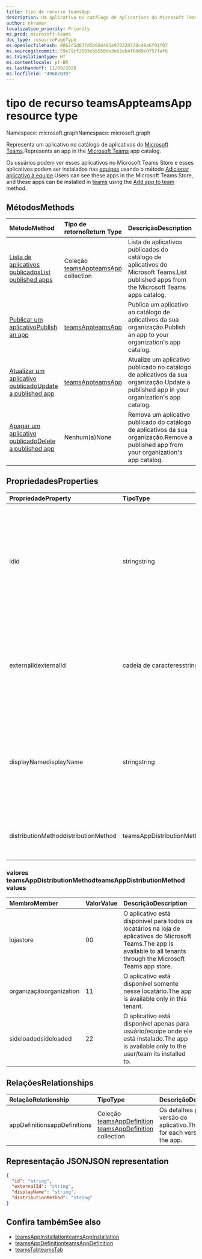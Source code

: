 ```yaml
---
title: tipo de recurso teamsApp
description: Um aplicativo no catálogo de aplicativos do Microsoft Teams.
author: nkramer
localization_priority: Priority
ms.prod: microsoft-teams
doc_type: resourcePageType
ms.openlocfilehash: 88b2c5d87fd5b084495e970320770c49a6f91f07
ms.sourcegitcommit: 59e79cf2693cbb550da3e61eb4f68d9e0f57faf6
ms.translationtype: HT
ms.contentlocale: pt-BR
ms.lasthandoff: 12/09/2020
ms.locfileid: "49607039"
---
```

# <a name="teamsapp-resource-type"></a><span data-ttu-id="c0e0f-103">tipo de recurso teamsApp</span><span class="sxs-lookup"><span data-stu-id="c0e0f-103">teamsApp resource type</span></span>

<span data-ttu-id="c0e0f-104">Namespace: microsoft.graph</span><span class="sxs-lookup"><span data-stu-id="c0e0f-104">Namespace: microsoft.graph</span></span>

<span data-ttu-id="c0e0f-105">Representa um aplicativo no catálogo de aplicativos do [Microsoft Teams](teams-api-overview.md).</span><span class="sxs-lookup"><span data-stu-id="c0e0f-105">Represents an app in the [Microsoft Teams](teams-api-overview.md) app catalog.</span></span>

<span data-ttu-id="c0e0f-106">Os usuários podem ver esses aplicativos no Microsoft Teams Store e esses aplicativos podem ser instalados nas [equipes](team.md) usando o método [Adicionar aplicativo à equipe](../api/team-post-installedapps.md).</span><span class="sxs-lookup"><span data-stu-id="c0e0f-106">Users can see these apps in the Microsoft Teams Store, and these apps can be installed in [teams](team.md) using the [Add app to team](../api/team-post-installedapps.md) method.</span></span>

## <a name="methods"></a><span data-ttu-id="c0e0f-107">Métodos</span><span class="sxs-lookup"><span data-stu-id="c0e0f-107">Methods</span></span>

| <span data-ttu-id="c0e0f-108">Método</span><span class="sxs-lookup"><span data-stu-id="c0e0f-108">Method</span></span>       | <span data-ttu-id="c0e0f-109">Tipo de retorno</span><span class="sxs-lookup"><span data-stu-id="c0e0f-109">Return Type</span></span>  |<span data-ttu-id="c0e0f-110">Descrição</span><span class="sxs-lookup"><span data-stu-id="c0e0f-110">Description</span></span>|
|:---------------|:--------|:----------|
|[<span data-ttu-id="c0e0f-111">Lista de aplicativos publicados</span><span class="sxs-lookup"><span data-stu-id="c0e0f-111">List published apps</span></span>](../api/appcatalogs-list-teamsapps.md) | <span data-ttu-id="c0e0f-112">Coleção [teamsApp](teamsapp.md)</span><span class="sxs-lookup"><span data-stu-id="c0e0f-112">[teamsApp](teamsapp.md) collection</span></span> | <span data-ttu-id="c0e0f-113">Lista de aplicativos publicados do catálogo de aplicativos do Microsoft Teams.</span><span class="sxs-lookup"><span data-stu-id="c0e0f-113">List published apps from the Microsoft Teams apps catalog.</span></span>|
|[<span data-ttu-id="c0e0f-114">Publicar um aplicativo</span><span class="sxs-lookup"><span data-stu-id="c0e0f-114">Publish an app</span></span>](../api/teamsapp-publish.md) | [<span data-ttu-id="c0e0f-115">teamsApp</span><span class="sxs-lookup"><span data-stu-id="c0e0f-115">teamsApp</span></span>](teamsapp.md) | <span data-ttu-id="c0e0f-116">Publica um aplicativo ao catálogo de aplicativos da sua organização.</span><span class="sxs-lookup"><span data-stu-id="c0e0f-116">Publish an app to your organization's app catalog.</span></span>|
|[<span data-ttu-id="c0e0f-117">Atualizar um aplicativo publicado</span><span class="sxs-lookup"><span data-stu-id="c0e0f-117">Update a published app</span></span>](../api/teamsapp-update.md) | [<span data-ttu-id="c0e0f-118">teamsApp</span><span class="sxs-lookup"><span data-stu-id="c0e0f-118">teamsApp</span></span>](teamsapp.md) | <span data-ttu-id="c0e0f-119">Atualize um aplicativo publicado no catálogo de aplicativos da sua organização.</span><span class="sxs-lookup"><span data-stu-id="c0e0f-119">Update a published app in your organization's app catalog.</span></span>|
|[<span data-ttu-id="c0e0f-120">Apagar um aplicativo publicado</span><span class="sxs-lookup"><span data-stu-id="c0e0f-120">Delete a published app</span></span>](../api/teamsapp-delete.md) | <span data-ttu-id="c0e0f-121">Nenhum(a)</span><span class="sxs-lookup"><span data-stu-id="c0e0f-121">None</span></span> | <span data-ttu-id="c0e0f-122">Remova um aplicativo publicado do catálogo de aplicativos da sua organização.</span><span class="sxs-lookup"><span data-stu-id="c0e0f-122">Remove a published app from your organization's app catalog.</span></span>|

## <a name="properties"></a><span data-ttu-id="c0e0f-123">Propriedades</span><span class="sxs-lookup"><span data-stu-id="c0e0f-123">Properties</span></span>

| <span data-ttu-id="c0e0f-124">Propriedade</span><span class="sxs-lookup"><span data-stu-id="c0e0f-124">Property</span></span>            | <span data-ttu-id="c0e0f-125">Tipo</span><span class="sxs-lookup"><span data-stu-id="c0e0f-125">Type</span></span>     | <span data-ttu-id="c0e0f-126">Descrição</span><span class="sxs-lookup"><span data-stu-id="c0e0f-126">Description</span></span> |
|:------------------- |:-------- |:----------- |
| <span data-ttu-id="c0e0f-127">id</span><span class="sxs-lookup"><span data-stu-id="c0e0f-127">id</span></span>                  | <span data-ttu-id="c0e0f-128">string</span><span class="sxs-lookup"><span data-stu-id="c0e0f-128">string</span></span>   | <span data-ttu-id="c0e0f-129">A ID do aplicativo gerada no catálogo de aplicativos (diferente da ID fornecida pelo desenvolvedor em [pacote de aplicativos compactados do Microsoft Teams](/microsoftteams/platform/concepts/apps/apps-package).</span><span class="sxs-lookup"><span data-stu-id="c0e0f-129">The catalog app's generated app ID (different from the developer-provided ID in the [Microsoft Teams zip app package](/microsoftteams/platform/concepts/apps/apps-package).</span></span> |
| <span data-ttu-id="c0e0f-130">externalId</span><span class="sxs-lookup"><span data-stu-id="c0e0f-130">externalId</span></span>          | <span data-ttu-id="c0e0f-131">cadeia de caracteres</span><span class="sxs-lookup"><span data-stu-id="c0e0f-131">string</span></span>   | <span data-ttu-id="c0e0f-132">A ID do catálogo fornecido pelo desenvolvedor do aplicativo do [pacote de aplicativos compactados do Microsoft Teams](/microsoftteams/platform/concepts/apps/apps-package).</span><span class="sxs-lookup"><span data-stu-id="c0e0f-132">The ID of the catalog provided by the app developer in the [Microsoft Teams zip app package](/microsoftteams/platform/concepts/apps/apps-package).</span></span> |
| <span data-ttu-id="c0e0f-133">displayName</span><span class="sxs-lookup"><span data-stu-id="c0e0f-133">displayName</span></span>                | <span data-ttu-id="c0e0f-134">string</span><span class="sxs-lookup"><span data-stu-id="c0e0f-134">string</span></span>   | <span data-ttu-id="c0e0f-135">O nome do catálogo de aplicativos fornecido pelo desenvolvedor do aplicativo no [pacote de aplicativos compactados do Microsoft Teams](/microsoftteams/platform/concepts/apps/apps-package).</span><span class="sxs-lookup"><span data-stu-id="c0e0f-135">The name of the catalog app provided by the app developer in the [Microsoft Teams zip app package](/microsoftteams/platform/concepts/apps/apps-package).</span></span> |
| <span data-ttu-id="c0e0f-136">distributionMethod</span><span class="sxs-lookup"><span data-stu-id="c0e0f-136">distributionMethod</span></span>  | <span data-ttu-id="c0e0f-137">teamsAppDistributionMethod</span><span class="sxs-lookup"><span data-stu-id="c0e0f-137">teamsAppDistributionMethod</span></span>     | <span data-ttu-id="c0e0f-138">O método de distribuição para o aplicativo.</span><span class="sxs-lookup"><span data-stu-id="c0e0f-138">The method of distribution for the app.</span></span> <span data-ttu-id="c0e0f-139">Somente leitura.</span><span class="sxs-lookup"><span data-stu-id="c0e0f-139">Read-only.</span></span>|

### <a name="teamsappdistributionmethod-values"></a><span data-ttu-id="c0e0f-140">valores teamsAppDistributionMethod</span><span class="sxs-lookup"><span data-stu-id="c0e0f-140">teamsAppDistributionMethod values</span></span>

|<span data-ttu-id="c0e0f-141">Membro</span><span class="sxs-lookup"><span data-stu-id="c0e0f-141">Member</span></span>|<span data-ttu-id="c0e0f-142">Valor</span><span class="sxs-lookup"><span data-stu-id="c0e0f-142">Value</span></span>|<span data-ttu-id="c0e0f-143">Descrição</span><span class="sxs-lookup"><span data-stu-id="c0e0f-143">Description</span></span>|
|:---|:---|:---|
|<span data-ttu-id="c0e0f-144">loja</span><span class="sxs-lookup"><span data-stu-id="c0e0f-144">store</span></span>|<span data-ttu-id="c0e0f-145">0</span><span class="sxs-lookup"><span data-stu-id="c0e0f-145">0</span></span>| <span data-ttu-id="c0e0f-146">O aplicativo está disponível para todos os locatários na loja de aplicativos do Microsoft Teams.</span><span class="sxs-lookup"><span data-stu-id="c0e0f-146">The app is available to all tenants through the Microsoft Teams app store.</span></span>|
|<span data-ttu-id="c0e0f-147">organização</span><span class="sxs-lookup"><span data-stu-id="c0e0f-147">organization</span></span>|<span data-ttu-id="c0e0f-148">1</span><span class="sxs-lookup"><span data-stu-id="c0e0f-148">1</span></span>|<span data-ttu-id="c0e0f-149">O aplicativo está disponível somente nesse locatário.</span><span class="sxs-lookup"><span data-stu-id="c0e0f-149">The app is available only in this tenant.</span></span>|
|<span data-ttu-id="c0e0f-150">sideloaded</span><span class="sxs-lookup"><span data-stu-id="c0e0f-150">sideloaded</span></span>|<span data-ttu-id="c0e0f-151">2</span><span class="sxs-lookup"><span data-stu-id="c0e0f-151">2</span></span>|<span data-ttu-id="c0e0f-152">O aplicativo está disponível apenas para usuário/equipe onde ele está instalado.</span><span class="sxs-lookup"><span data-stu-id="c0e0f-152">The app is available only to the user/team its installed to.</span></span>|

## <a name="relationships"></a><span data-ttu-id="c0e0f-153">Relações</span><span class="sxs-lookup"><span data-stu-id="c0e0f-153">Relationships</span></span>

| <span data-ttu-id="c0e0f-154">Relação</span><span class="sxs-lookup"><span data-stu-id="c0e0f-154">Relationship</span></span> | <span data-ttu-id="c0e0f-155">Tipo</span><span class="sxs-lookup"><span data-stu-id="c0e0f-155">Type</span></span>   | <span data-ttu-id="c0e0f-156">Descrição</span><span class="sxs-lookup"><span data-stu-id="c0e0f-156">Description</span></span> |
|:---------------|:--------|:----------|
|<span data-ttu-id="c0e0f-157">appDefinitions</span><span class="sxs-lookup"><span data-stu-id="c0e0f-157">appDefinitions</span></span>|<span data-ttu-id="c0e0f-158">Coleção [teamsAppDefinition](teamsappdefinition.md) </span><span class="sxs-lookup"><span data-stu-id="c0e0f-158">[teamsAppDefinition](teamsappdefinition.md) collection</span></span>| <span data-ttu-id="c0e0f-159">Os detalhes para cada versão do aplicativo.</span><span class="sxs-lookup"><span data-stu-id="c0e0f-159">The details for each version of the app.</span></span> |

## <a name="json-representation"></a><span data-ttu-id="c0e0f-160">Representação JSON</span><span class="sxs-lookup"><span data-stu-id="c0e0f-160">JSON representation</span></span>

<!-- {
  "blockType": "resource",
  "@odata.type": "microsoft.graph.teamsApp",
  "baseType": "microsoft.graph.entity"
}-->

```json
{
  "id": "string",
  "externalId": "string",
  "displayName": "string",
  "distributionMethod": "string"
}
```

## <a name="see-also"></a><span data-ttu-id="c0e0f-161">Confira também</span><span class="sxs-lookup"><span data-stu-id="c0e0f-161">See also</span></span>

- [<span data-ttu-id="c0e0f-162">teamsAppInstallation</span><span class="sxs-lookup"><span data-stu-id="c0e0f-162">teamsAppInstallation</span></span>](teamsappinstallation.md)
- [<span data-ttu-id="c0e0f-163">teamsAppDefinition</span><span class="sxs-lookup"><span data-stu-id="c0e0f-163">teamsAppDefinition</span></span>](teamsappdefinition.md)
- [<span data-ttu-id="c0e0f-164">teamsTab</span><span class="sxs-lookup"><span data-stu-id="c0e0f-164">teamsTab</span></span>](../resources/teamstab.md)

<!-- uuid: 8fcb5dbc-d5aa-4681-8e31-b001d5168d79
2015-10-25 14:57:30 UTC -->
<!-- {
  "type": "#page.annotation",
  "description": "teamsApp resource",
  "keywords": "",
  "section": "documentation",
  "tocPath": ""
}-->


